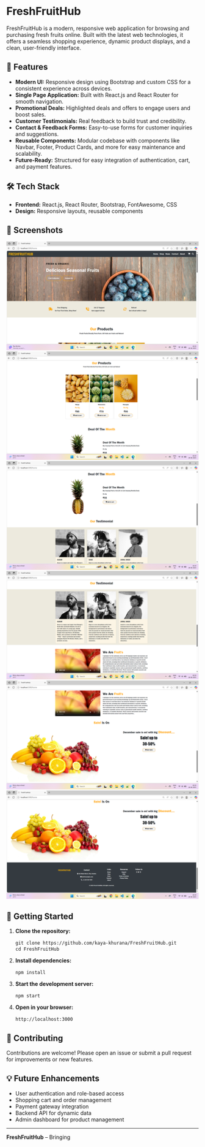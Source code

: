 # FreshFruitHub 

FreshFruitHub is a modern, responsive web application for browsing and purchasing fresh fruits online. Built with the latest web technologies, it offers a seamless shopping experience, dynamic product displays, and a clean, user-friendly interface.

## 🚀 Features

- **Modern UI:** Responsive design using Bootstrap and custom CSS for a consistent experience across devices.
- **Single Page Application:** Built with React.js and React Router for smooth navigation.
- **Promotional Deals:** Highlighted deals and offers to engage users and boost sales.
- **Customer Testimonials:** Real feedback to build trust and credibility.
- **Contact & Feedback Forms:** Easy-to-use forms for customer inquiries and suggestions.
- **Reusable Components:** Modular codebase with components like Navbar, Footer, Product Cards, and more for easy maintenance and scalability.
- **Future-Ready:** Structured for easy integration of authentication, cart, and payment features.

## 🛠️ Tech Stack

- **Frontend:** React.js, React Router, Bootstrap, FontAwesome, CSS
- **Design:** Responsive layouts, reusable components

## 📸 Screenshots

![alt text](<Screenshot (874).png>)
![alt text](<Screenshot (875).png>)
![alt text](<Screenshot (876).png>)
![alt text](<Screenshot (877).png>)
![alt text](<Screenshot (878).png>)
![alt text](<Screenshot (879).png>)

## 📝 Getting Started

1. **Clone the repository:**

   ```
   git clone https://github.com/kaya-khurana/FreshFruitHub.git
   cd FreshFruitHub
   ```

2. **Install dependencies:**

   ```
   npm install
   ```

3. **Start the development server:**

   ```
   npm start
   ```

4. **Open in your browser:**
   ```
   http://localhost:3000
   ```

## 🤝 Contributing

Contributions are welcome! Please open an issue or submit a pull request for improvements or new features.

## 💡 Future Enhancements

- User authentication and role-based access
- Shopping cart and order management
- Payment gateway integration
- Backend API for dynamic data
- Admin dashboard for product management

---

**FreshFruitHub** – Bringing
